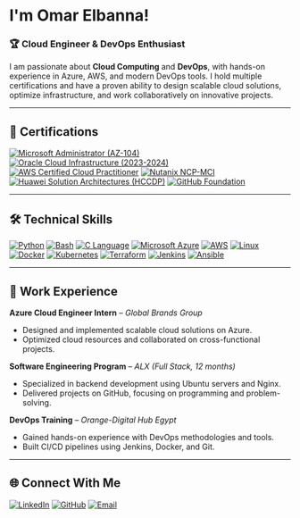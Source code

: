 # I'm Omar Elbanna!

### 🏆 **Cloud Engineer & DevOps Enthusiast**
I am passionate about **Cloud Computing** and **DevOps**, with hands-on experience in Azure, AWS, and modern DevOps tools. I hold multiple certifications and have a proven ability to design scalable cloud solutions, optimize infrastructure, and work collaboratively on innovative projects.

---
## 🔖 **Certifications**  
[![Microsoft Administrator (AZ-104)](https://img.shields.io/badge/Microsoft-AZ--104-0078D4?style=flat-square&logo=microsoft)](#)
[![Oracle Cloud Infrastructure (2023-2024)](https://img.shields.io/badge/Oracle-OCI_2023--2024-red?style=flat-square&logo=oracle)](#)
[![AWS Certified Cloud Practitioner](https://img.shields.io/badge/AWS-Cloud_Practitioner-orange?style=flat-square&logo=amazonaws&logoColor=white)](#)
[![Nutanix NCP-MCI](https://img.shields.io/badge/Nutanix-NCP--MCI-blue?style=flat-square&logo=nutanix&logoColor=white)](#)
[![Huawei Solution Architectures (HCCDP)](https://img.shields.io/badge/Huawei-HCCDP-ff0000?style=flat-square&logo=huawei&logoColor=white)](#)
[![GitHub Foundation](https://img.shields.io/badge/GitHub-Foundation-black?style=flat-square&logo=github)](#)

---

## 🛠️ **Technical Skills**
[![Python](https://img.shields.io/badge/Python-Expert-blue?style=flat-square&logo=python)](#)
[![Bash](https://img.shields.io/badge/Bash-Intermediate-black?style=flat-square&logo=gnu-bash)](#)
[![C Language](https://img.shields.io/badge/C-Intermediate-gray?style=flat-square&logo=c)](#)
[![Microsoft Azure](https://img.shields.io/badge/Microsoft_Azure-Expert-blue?style=flat-square&logo=microsoftazure)](#)
[![AWS](https://img.shields.io/badge/AWS-Intermediate-orange?style=flat-square&logo=amazonaws)](#)
[![Linux](https://img.shields.io/badge/Linux-Proficient-yellow?style=flat-square&logo=linux)](#)
[![Docker](https://img.shields.io/badge/Docker-Experienced-blue?style=flat-square&logo=docker)](#)
[![Kubernetes](https://img.shields.io/badge/Kubernetes-Experienced-blue?style=flat-square&logo=kubernetes)](#)
[![Terraform](https://img.shields.io/badge/Terraform-Intermediate-purple?style=flat-square&logo=terraform)](#)
[![Jenkins](https://img.shields.io/badge/Jenkins-Intermediate-red?style=flat-square&logo=jenkins)](#)
[![Ansible](https://img.shields.io/badge/Ansible-Intermediate-yellow?style=flat-square&logo=ansible)](#)

---

## 🏢 **Work Experience**
**Azure Cloud Engineer Intern** – *Global Brands Group*  
- Designed and implemented scalable cloud solutions on Azure.  
- Optimized cloud resources and collaborated on cross-functional projects.  

**Software Engineering Program** – *ALX (Full Stack, 12 months)*  
- Specialized in backend development using Ubuntu servers and Nginx.  
- Delivered projects on GitHub, focusing on programming and problem-solving.  

**DevOps Training** – *Orange-Digital Hub Egypt*  
- Gained hands-on experience with DevOps methodologies and tools.  
- Built CI/CD pipelines using Jenkins, Docker, and Git.  

---

## 🌐 **Connect With Me**
[![LinkedIn](https://img.shields.io/badge/LinkedIn-Omar_Elbanna-blue?style=flat-square&logo=linkedin)](https://www.linkedin.com/in/omar-elbanna-b44228118/)
[![GitHub](https://img.shields.io/badge/GitHub-zscbana-black?style=flat-square&logo=github)](https://github.com/zscbana)
[![Email](https://img.shields.io/badge/Email-oelbanna17@gmail.com-red?style=flat-square&logo=gmail)](mailto:oelbanna17@gmail.com)
